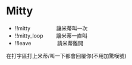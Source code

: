 # Mitty

- !!mitty&ensp;&ensp;&ensp;&ensp;&ensp;&ensp;&ensp;&ensp;&ensp;&ensp;讓米蒂叫一次  
- !!mitty_loop&ensp;&ensp;&ensp;&ensp;&ensp;讓米蒂一直叫  
- !!leave&ensp;&ensp;&ensp;&ensp;&ensp;&ensp;&ensp;&ensp;&ensp;&ensp;請米蒂離開  
  
在打字區打上米蒂/叫一下都會回覆你(不用加驚嘆號)
